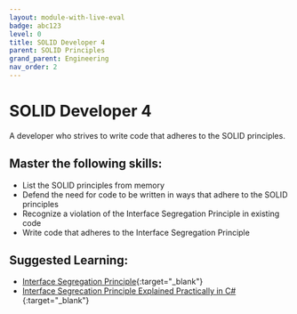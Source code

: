 ```yaml
---
layout: module-with-live-eval
badge: abc123
level: 0
title: SOLID Developer 4
parent: SOLID Principles
grand_parent: Engineering
nav_order: 2
---
```

# SOLID Developer 4

A developer who strives to write code that adheres to the SOLID principles.

## Master the following skills:

- List the SOLID principles from memory
- Defend the need for code to be written in ways that adhere to the SOLID principles
- Recognize a violation of the Interface Segregation Principle in existing code
- Write code that adheres to the Interface Segregation Principle

## Suggested Learning:

- [Interface Segregation Principle](https://www.youtube.com/watch?v=JVWZR23B_iE&list=PLZlA0Gpn_vH9kocFX7R7BAe_CvvOCO_p9&index=4){:target="\_blank"}
- [Interface Segrecation Principle Explained Practically in C#](https://www.youtube.com/watch?v=y1JiMGP51NE){:target="\_blank"}

